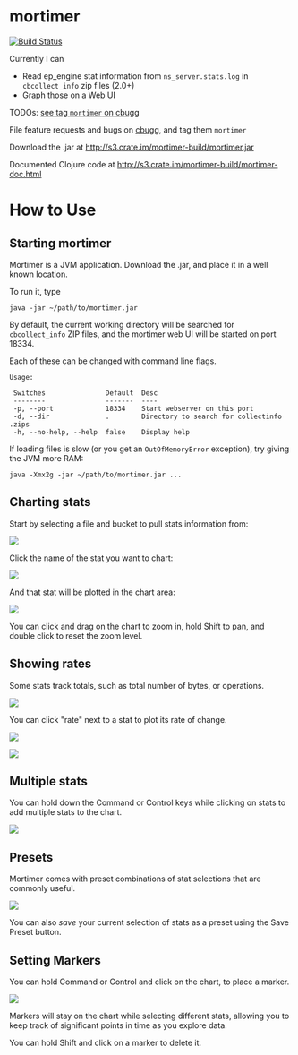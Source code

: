 # mortimer

[![Build Status](https://drone.io/github.com/couchbaselabs/mortimer/status.png)](https://drone.io/github.com/couchbaselabs/mortimer/latest)

Currently I can

 * Read ep\_engine stat information from `ns_server.stats.log` in `cbcollect_info` zip files (2.0+)
 * Graph those on a Web UI

TODOs: [see tag `mortimer` on cbugg][cbg]

File feature requests and bugs on
[cbugg](http://cbugg.hq.couchbase.com/), and tag them `mortimer`

[cbg]: http://cbugg.hq.couchbase.com/search/tags:mortimer%20AND%20status:(inbox%20OR%20new%20OR%20open%20OR%20inprogress)

Download the .jar at <http://s3.crate.im/mortimer-build/mortimer.jar>

Documented Clojure code at <http://s3.crate.im/mortimer-build/mortimer-doc.html>

# How to Use

## Starting mortimer

Mortimer is a JVM application. Download the .jar, and place it in a
well known location.

To run it, type

    java -jar ~/path/to/mortimer.jar

By default, the current working directory will be searched for
`cbcollect_info` ZIP files, and the mortimer web UI will be started on
port 18334.

Each of these can be changed with command line flags.

    Usage:
    
     Switches               Default  Desc
     --------               -------  ----
     -p, --port             18334    Start webserver on this port
     -d, --dir              .        Directory to search for collectinfo .zips
     -h, --no-help, --help  false    Display help

If loading files is slow (or you get an `OutOfMemoryError` exception),
try giving the JVM more RAM:

    java -Xmx2g -jar ~/path/to/mortimer.jar ...

## Charting stats

Start by selecting a file and bucket to pull stats information from:

![](docimg/filebucket.png)

Click the name of the stat you want to chart:

![](docimg/statnames.png)

And that stat will be plotted in the chart area:

![](docimg/statview.png)

You can click and drag on the chart to zoom in, hold Shift to pan, and
double click to reset the zoom level.

## Showing rates

Some stats track totals, such as total number of bytes, or operations.

![](docimg/cmdget.png)

You can click "rate" next to a stat to plot its rate of change.

![](docimg/rate.png)

![](docimg/getrate.png)

## Multiple stats

You can hold down the Command or Control keys while clicking on stats to
add multiple stats to the chart.

![](docimg/multi.png)

## Presets

Mortimer comes with preset combinations of stat selections that are
commonly useful.

![](docimg/presets.png)

You can also *save* your current selection of stats as a preset using the
Save Preset button.

## Setting Markers

You can hold Command or Control and click on the chart, to place a
marker.

![](docimg/markers.png)

Markers will stay on the chart while selecting different stats, allowing
you to keep track of significant points in time as you explore data.

You can hold Shift and click on a marker to delete it.

